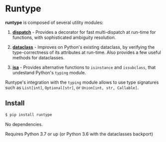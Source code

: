 # Runtype

**runtype** is composed of several utility modules:

1. [**dispatch**](dispatch.md) - Provides a decorator for fast multi-dispatch at run-time for functions, with sophisticated ambiguity resolution.

2. [**dataclass**](dataclass.md) - Improves on Python's existing dataclass, by verifying the type-correctness of its attributes at run-time. Also provides a few useful methods for dataclasses.

3. [**isa**](isa.md) - Provides alternative functions to `isinstance` and `issubclass`, that undestand Python's `typing` module.

Runtype's integration with the `typing` module allows to use type signatures such as `List[int]`, `Optional[str]`, or `Union[int, str, Callable]`.

## Install

```bash
$ pip install runtype
```

No dependencies.

Requires Python 3.7 or up (or Python 3.6 with the dataclasses backport)
